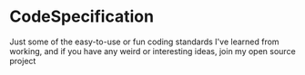 # CodeSpecification
Just some of the easy-to-use or fun coding standards I've learned from working, and if you have any weird or interesting ideas, join my open source project
